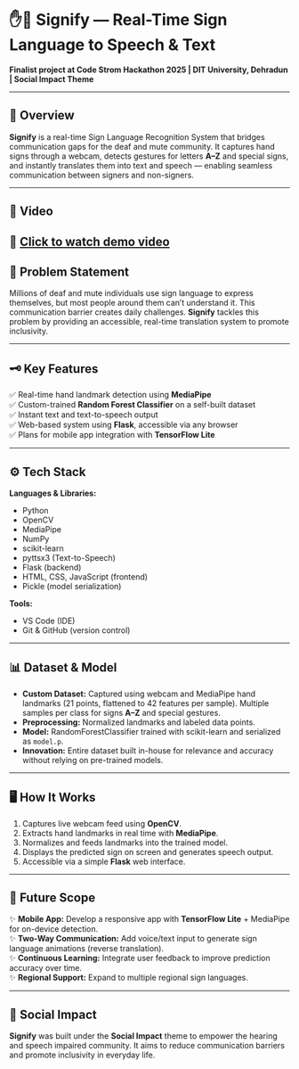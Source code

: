 # ✋🤟 Signify — Real-Time Sign Language to Speech & Text

**Finalist project at Code Strom Hackathon 2025 | DIT University, Dehradun | Social Impact Theme**

---

## 🚀 Overview  
**Signify** is a real-time Sign Language Recognition System that bridges communication gaps for the deaf and mute community. It captures hand signs through a webcam, detects gestures for letters **A–Z** and special signs, and instantly translates them into text and speech — enabling seamless communication between signers and non-signers.

---

## 🎯 Video 
🎥 [Click to watch demo video](./Video/VID-20250715-WA0000.mp4)
---

## 🎯 Problem Statement  
Millions of deaf and mute individuals use sign language to express themselves, but most people around them can’t understand it. This communication barrier creates daily challenges. **Signify** tackles this problem by providing an accessible, real-time translation system to promote inclusivity.

---

## 🗝️ Key Features  
✅ Real-time hand landmark detection using **MediaPipe**  
✅ Custom-trained **Random Forest Classifier** on a self-built dataset  
✅ Instant text and text-to-speech output  
✅ Web-based system using **Flask**, accessible via any browser  
✅ Plans for mobile app integration with **TensorFlow Lite**

---

## ⚙️ Tech Stack  

**Languages & Libraries:**  
- Python  
- OpenCV  
- MediaPipe  
- NumPy  
- scikit-learn  
- pyttsx3 (Text-to-Speech)  
- Flask (backend)  
- HTML, CSS, JavaScript (frontend)  
- Pickle (model serialization)

**Tools:**  
- VS Code (IDE)  
- Git & GitHub (version control)

---

## 📊 Dataset & Model  

- **Custom Dataset:** Captured using webcam and MediaPipe hand landmarks (21 points, flattened to 42 features per sample). Multiple samples per class for signs **A–Z** and special gestures.  
- **Preprocessing:** Normalized landmarks and labeled data points.  
- **Model:** RandomForestClassifier trained with scikit-learn and serialized as `model.p`.  
- **Innovation:** Entire dataset built in-house for relevance and accuracy without relying on pre-trained models.

---

## 🖥️ How It Works  

1. Captures live webcam feed using **OpenCV**.  
2. Extracts hand landmarks in real time with **MediaPipe**.  
3. Normalizes and feeds landmarks into the trained model.  
4. Displays the predicted sign on screen and generates speech output.  
5. Accessible via a simple **Flask** web interface.

---

## 📱 Future Scope  

✨ **Mobile App:** Develop a responsive app with **TensorFlow Lite** + MediaPipe for on-device detection.  
✨ **Two-Way Communication:** Add voice/text input to generate sign language animations (reverse translation).  
✨ **Continuous Learning:** Integrate user feedback to improve prediction accuracy over time.  
✨ **Regional Support:** Expand to multiple regional sign languages.

---

## 💙 Social Impact  
**Signify** was built under the **Social Impact** theme to empower the hearing and speech impaired community. It aims to reduce communication barriers and promote inclusivity in everyday life.
